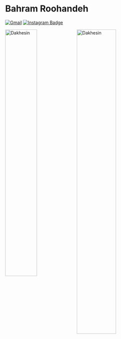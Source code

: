 <h1> Bahram Roohandeh </h1>




[![Gmail](https://img.shields.io/badge/-Gmail-c14438?style=flat&logo=Gmail&logoColor=white)](mailto:spring91113@gmail.com)
[![Instagram Badge](https://img.shields.io/badge/-Instagram-purple?logo=instagram&logoColor=white&link=https://instagram.com/bahramroohandeh/)](https://www.instagram.com/bahramroohandeh)



<!-- </a> <a href="https://www.github.com/Dakhesin" target="_blank" rel="noreferrer"><img
src="https://img.shields.io/github/followers/Dakhesin?logo=github&style=for-the-badge&color=0891b2&labelColor=1c1917" /></a> -->



<div>
  <img width="45%" align="left" src="https://github-readme-stats.vercel.app/api/top-langs?username=Dakhesin&show_icons=true&locale=en&layout=compact" alt="Dakhesin" />
  <img width="50%"  src="https://github-readme-streak-stats.herokuapp.com/?user=Dakhesin&" alt="Dakhesin" />
</div>
